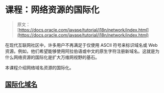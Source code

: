 # 课程：网络资源的国际化

> 原文： [https://docs.oracle.com/javase/tutorial/i18n/network/index.html](https://docs.oracle.com/javase/tutorial/i18n/network/index.html)

在现代互联网社区中，许多用户不再满足于仅使用 ASCII 符号来标识域名或 Web 资源。例如，他们希望能够使用阿拉伯语或中文的原生字符注册新域名。这就是为什么网络资源的国际化是扩大万维网视野的基石。

本课程介绍网络域名资源的国际化。

## [国际化域名](idn.html)